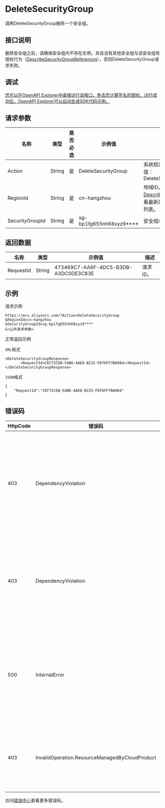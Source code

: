 # DeleteSecurityGroup

调用DeleteSecurityGroup删除一个安全组。

## 接口说明

删除安全组之前，请确保安全组内不存在实例，并且没有其他安全组与该安全组有授权行为（[DescribeSecurityGroupReferences](~~57320~~)），否则DeleteSecurityGroup请求失败。

## 调试

[您可以在OpenAPI Explorer中直接运行该接口，免去您计算签名的困扰。运行成功后，OpenAPI Explorer可以自动生成SDK代码示例。](https://api.aliyun.com/#product=Ecs&api=DeleteSecurityGroup&type=RPC&version=2014-05-26)

## 请求参数

|名称|类型|是否必选|示例值|描述|
|--|--|----|---|--|
|Action|String|是|DeleteSecurityGroup|系统规定参数。取值：DeleteSecurityGroup |
|RegionId|String|是|cn-hangzhou|地域ID。您可以调用[DescribeRegions](~~25609~~)查看最新的阿里云地域列表。 |
|SecurityGroupId|String|是|sg-bp1fg655nh68xyz9\*\*\*\*|安全组ID。 |

## 返回数据

|名称|类型|示例值|描述|
|--|--|---|--|
|RequestId|String|473469C7-AA6F-4DC5-B3DB-A3DC0DE3C83E|请求ID。 |

## 示例

请求示例

```
https://ecs.aliyuncs.com/?Action=DeleteSecurityGroup
&RegionId=cn-hangzhou
&SecurityGroupId=sg-bp1fg655nh68xyz9****
&<公共请求参数>
```

正常返回示例

`XML`格式

```
<DeleteSecurityGroupResponse>
       <RequestId>CEF72CEB-54B6-4AE8-B225-F876FF7BA984</RequestId>
</DeleteSecurityGroupResponse>
```

`JSON`格式

```
{
    "RequestId":"CEF72CEB-54B6-4AE8-B225-F876FF7BA984"
}
```

## 错误码

|HttpCode|错误码|错误信息|描述|
|--------|---|----|--|
|403|DependencyViolation|There is still instance\(s\) in the specified security group.|安全组中还有未释放的实例，请您先释放实例再进行该操作。|
|403|DependencyViolation|The specified security group has been authorized in another one.|指定的安全组已在另一个组中授权，不允许重复授权。|
|500|InternalError|The request processing has failed due to some unknown error.|内部错误，请重试。如果多次尝试失败，请提交工单。|
|403|InvalidOperation.ResourceManagedByCloudProduct|%s|云产品托管的安全组不支持修改操作。|

访问[错误中心](https://error-center.alibabacloud.com/status/product/Ecs)查看更多错误码。

